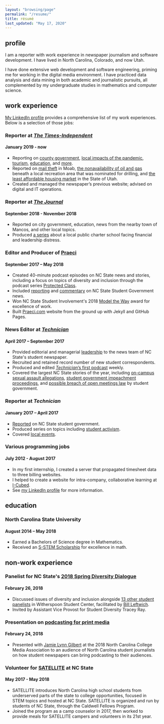 ```yaml
---
layout: "browsing/page"
permalink: "/resume/"
title: résumé
last_updated: "May 17, 2020"
---
```

## profile

I am a reporter with work experience in newspaper journalism and software development. I have lived in North Carolina, Colorado, and now Utah.

I have done extensive web development and software engineering, priming me for working in the digital media environment. I have practiced data analysis and data mining in both academic and journalistic pursuits, all complemented by my undergraduate studies in mathematics and computer science.

## work experience

[My LinkedIn profile] provides a comprehensive list of my work experiences. Below is a selection of those jobs:

### Reporter at _[The Times-Independent]_
#### January 2019 - now
* Reporting on [county government][pandemic vote], [local impacts of the pandemic], [tourism][lodging petition], [education][Farnsworth investigation], and [more][black buck].
* Reported on [mail theft] in Moab, [the nonavailability of oil and gas] beneath a local recreation area that was nominated for drilling, and [the least affordable housing market] in the State of Utah.
* Created and managed the newspaper’s previous website; advised on digital and IT operations.

[The Times-Independent]: https://moabtimes.com/
[pandemic vote]: https://moabtimes.com/2020/03/11/grand-county-bending-to-business-votes-down-covid-19-response/
[local impacts of the pandemic]: https://moabtimes.com/2020/04/24/unemployment-benefits-are-running-out-for-seasonal-workers/
[lodging petition]: https://moabtimes.com/2020/01/09/hundreds-appeal-to-county-city-for-continued-lodging-cutback/
[Farnsworth investigation]: https://moabtimes.com/2020/01/09/school-business-administrator-resigns-amid-investigation/
[black buck]: https://moabtimes.com/2019/12/27/beloved-black-buck-leaves-legacy/
[mail theft]: https://moabtimes.com/2019/09/13/mail-thief-caught/
[the nonavailability of oil and gas]: https://moabtimes.com/2020/02/21/does-sand-flats-even-have-any-oil/
[the least affordable housing market]: https://moabtimes.com/2019/06/28/study-half-of-moabites-cant-afford-housing/

### Reporter at _[The Journal]_
#### September 2018 - November 2018
* Reported on city government, education, news from the nearby town of Mancos, and other local topics.
* Produced [a series][CKMS series] about a local public charter school facing financial and leadership distress.

[The Journal]: https://the-journal.com
[CKMS series]: https://the-journal.com/search?query=carter+pape+ckms

### Editor and Producer of [Praeci]
#### September 2017 – May 2018

* Created 40-minute podcast episodes on NC State news and stories, including a focus on topics of diversity and inclusion through the podcast series [Protected Class].
* Included [reporting][impeachment Praeci article] and [commentary][Jess commentary] on NC State Student Government news.
* Won NC State Student Involvement's 2018 [Model the Way] award for excellence of work.
* Built [Praeci.com][Praeci] website from the ground up with Jekyll and GitHub Pages.

[Protected Class]: http://praeci.com/protected-class/
[impeachment Praeci article]: http://praeci.com/news/willis-impeachment-overview
[Jess commentary]: http://praeci.com/commentary/breakdown-of-the-candidates
[Model the Way]: https://studentinvolvement.dasa.ncsu.edu/development/wolfpack-leadership-challenge-awards/
[Praeci]: https://praeci.com/

### News Editor at _[Technician]_
#### April 2017 – September 2017

* Provided editorial and managerial [leadership][vision article] to the news team of NC State's student newspaper.
* Recruited and retained record number of new student correspondents.
* Produced and edited [_Technician_’s first podcast] weekly.
* Covered the largest NC State stories of the year, including [on-campus sexual assault allegations], [student government impeachment proceedings], and [possible breach of open meetings law] by student government.

[vision article]: http://www.technicianonline.com/news/article_53efab54-7261-11e7-a331-43b27938e602.html
[_Technician_’s first podcast]: https://itunes.apple.com/us/podcast/dialogue-with-technician/id1275744725?mt=2
[on-campus sexual assault allegations]: http://www.technicianonline.com/news/article_cb06d7fa-9a5a-11e7-ab79-cbf49ebd73c0.html
[Student Government impeachment proceedings]: http://www.technicianonline.com/news/article_aef556ec-92bf-11e7-a1ef-5f8fc9433b52.html
[possible breach of open meetings law]: http://www.technicianonline.com/news/article_496ee4d6-9374-11e7-98cd-cf58cf169e20.html

### Reporter at _Technician_
#### January 2017 – April 2017

* [Reported][SG Reporting] on NC State student government.
* Produced series on topics including [student activism].
* Covered [local events][Woodson Charlottesville].

[Technician]: http://www.technicianonline.com
[SG Reporting]: http://www.technicianonline.com/search/?f=html&q=student+government+carter+pape&sd=desc&l=25&t=article%2Ccollection%2Cvideo%2Cyoutube&nsa=
[student activism]: http://www.technicianonline.com/search/?f=html&q=activism+series+carter+pape&d1=2017-02-01&d2=2017-04-01&sd=desc&l=25&t=article%2Ccollection%2Cvideo%2Cyoutube&nsa=eedition
[Woodson Charlottesville]: http://www.technicianonline.com/news/article_08252fd6-813a-11e7-ba3c-271a59543588.html

### Various programming jobs
#### July 2012 - August 2017

* In my first internship, I created a server that propagated timesheet data to three billing websites.
* I helped to create a website for intra-company, collaborative learning at [I-Cubed][I-Cubed acquired].
* See [my LinkedIn profile] for more information.

[my LinkedIn profile]: {{site.author.linkedin_url}}
[I-Cubed acquired]: https://www.bizjournals.com/triangle/blog/techflash/2014/06/raleigh-based-i-cubed-is-acquired-by.html

## education

### North Carolina State University
#### August 2014 – May 2018
* Earned a Bachelors of Science degree in Mathematics.
* Received an [S-STEM Scholarship] for excellence in math.

[S-Stem Scholarship]: https://www.nsf.gov/funding/pgm_summ.jsp?pims_id=5257

## non-work experience

### Panelist for NC State's [2018 Spring Diversity Dialogue][Diversity Dialogue]
#### February 26, 2018

* Discussed issues of diversity and inclusion alongside [13 other student panelists] in Witherspoon Student Center, facilitated by [Bill Leftwich].
* Invited by Assistant Vice Provost for Student Diversity Tracey Ray.

[13 other student panelists]: https://oied.smugmug.com/Diversity/Diversity-Dialogue-Spring-2018/i-fSF5zVc/A
[Diversity Dialogue]: https://oied.ncsu.edu/divweb/2018/01/25/diversity-dialogue-to-delve-into-issues-on-college-campuses/
[Bill Leftwich]: https://www.linkedin.com/in/lssg3/

### Presentation on [podcasting for print media]
#### February 24, 2018

* Presented with [Jamie Lynn Gilbert] at the 2018 North Carolina College Media Association to an audience of North Carolina student journalists on how student newspapers can bring podcasting to their audiences.

[podcasting for print media]: https://twitter.com/ellenmeder/status/967483510935248897
[Jamie Lynn Gilbert]: https://studentmedia.dasa.ncsu.edu/our-team/

### Volunteer for [SATELLITE] at NC State
#### May 2017 - May 2018

* SATELLITE introduces North Carolina high school students from underserved parts of the state to college opportunities, focused in STEM topics and hosted at NC State. SATELLITE is organized and run by students of NC State, through the Caldwell Fellows Program.
* Joined the program as a camp counselor in 2017, then worked to provide meals for SATELLITE campers and volunteers in its 21st year.

[SATELLITE]: https://www.go.ncsu.edu/satellite
